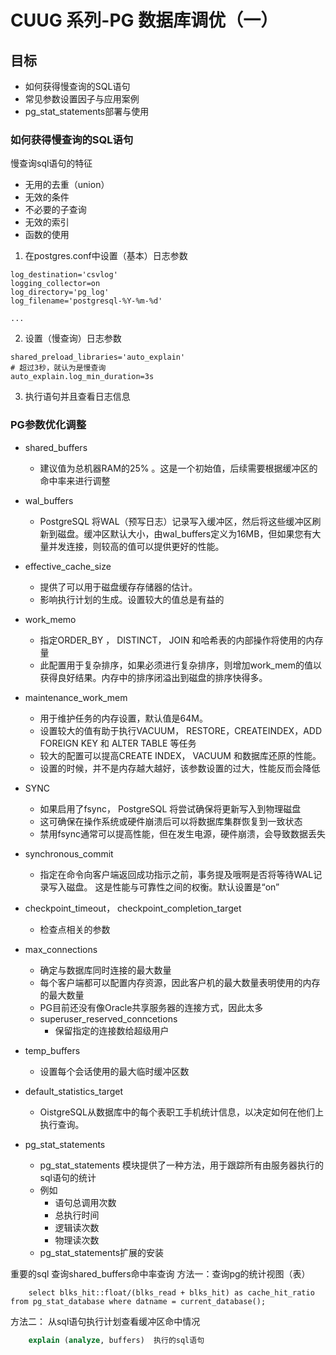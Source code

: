 # CUUG 系列-PG 数据库调优（一）

## 目标
* 如何获得慢查询的SQL语句
* 常见参数设置因子与应用案例
* pg_stat_statements部署与使用


### 如何获得慢查询的SQL语句
慢查询sql语句的特征
* 无用的去重（union）
* 无效的条件
* 不必要的子查询
* 无效的索引
* 函数的使用

1. 在postgres.conf中设置（基本）日志参数
```
log_destination='csvlog'
logging_collector=on
log_directory='pg_log'
log_filename='postgresql-%Y-%m-%d'

... 
```

2. 设置（慢查询）日志参数
```
shared_preload_libraries='auto_explain'
# 超过3秒，就认为是慢查询
auto_explain.log_min_duration=3s
```

3. 执行语句并且查看日志信息



### PG参数优化调整
* shared_buffers
  * 建议值为总机器RAM的25% 。这是一个初始值，后续需要根据缓冲区的命中率来进行调整
* wal_buffers
  * PostgreSQL 将WAL（预写日志）记录写入缓冲区，然后将这些缓冲区刷新到磁盘。缓冲区默认大小，由wal_buffers定义为16MB，但如果您有大量并发连接，则较高的值可以提供更好的性能。 
* effective_cache_size
  * 提供了可以用于磁盘缓存存储器的估计。
  * 影响执行计划的生成。设置较大的值总是有益的
* work_memo
  * 指定ORDER_BY ， DISTINCT， JOIN 和哈希表的内部操作将使用的内存量
  * 此配置用于复杂排序，如果必须进行复杂排序，则增加work_mem的值以获得良好结果。内存中的排序闭溢出到磁盘的排序快得多。 
* maintenance_work_mem
  * 用于维护任务的内存设置，默认值是64M。
  * 设置较大的值有助于执行VACUUM， RESTORE，CREATEINDEX，ADD FOREIGN KEY 和 ALTER TABLE 等任务
  * 较大的配置可以提高CREATE INDEX， VACUUM 和数据库还原的性能。 
  * 设置的时候，并不是内存越大越好，该参数设置的过大，性能反而会降低
  
* SYNC
  * 如果启用了fsync， PostgreSQL 将尝试确保将更新写入到物理磁盘
  * 这可确保在操作系统或硬件崩溃后可以将数据库集群恢复到一致状态
  * 禁用fsync通常可以提高性能，但在发生电源，硬件崩溃，会导致数据丢失
* synchronous_commit 
  * 指定在命令向客户端返回成功指示之前，事务提及哦啊是否将等待WAL记录写入磁盘。 这是性能与可靠性之间的权衡。默认设置是“on”
* checkpoint_timeout， checkpoint_completion_target
  * 检查点相关的参数
* max_connections
  * 确定与数据库同时连接的最大数量
  * 每个客户端都可以配置内存资源，因此客户机的最大数量表明使用的内存的最大数量
  * PG目前还没有像Oracle共享服务器的连接方式，因此太多
  * superuser_reserved_conncetions
    * 保留指定的连接数给超级用户
* temp_buffers 
  * 设置每个会话使用的最大临时缓冲区数
* default_statistics_target
  * OistgreSQL从数据库中的每个表职工手机统计信息，以决定如何在他们上执行查询。 
* pg_stat_statements
  * pg_stat_statements 模块提供了一种方法，用于跟踪所有由服务器执行的sql语句的统计
  * 例如
    * 语句总调用次数
    * 总执行时间
    * 逻辑读次数
    * 物理读次数
  * pg_stat_statements扩展的安装








重要的sql
查询shared_buffers命中率查询
方法一：查询pg的统计视图（表）
```
    select blks_hit::float/(blks_read + blks_hit) as cache_hit_ratio from pg_stat_database where datname = current_database();
```
方法二： 从sql语句执行计划查看缓冲区命中情况
```sql
    explain (analyze, buffers)  执行的sql语句
```



